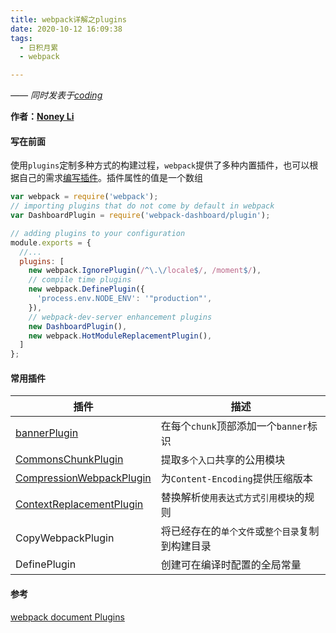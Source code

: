 ```yaml
---
title: webpack详解之plugins
date: 2020-10-12 16:09:38
tags:
  - 日积月累
  - webpack

---
```


[Noney Li]: https://github.com/noney/ "noneyli"

*—— 同时发表于[coding](http://0kv30q.coding-pages.com/)*

__作者：[Noney Li]__

#### 写在前面

使用`plugins`定制多种方式的构建过程，`webpack`提供了多种内置插件，也可以根据自己的需求[编写插件](https://webpack.js.org/contribute/writing-a-plugin/)。插件属性的值是一个数组

```javascript
var webpack = require('webpack');
// importing plugins that do not come by default in webpack
var DashboardPlugin = require('webpack-dashboard/plugin');

// adding plugins to your configuration
module.exports = {
  //...
  plugins: [
    new webpack.IgnorePlugin(/^\.\/locale$/, /moment$/),
    // compile time plugins
    new webpack.DefinePlugin({
      'process.env.NODE_ENV': '"production"',
    }),
    // webpack-dev-server enhancement plugins
    new DashboardPlugin(),
    new webpack.HotModuleReplacementPlugin(),
  ]
};
```

<!-- more -->

#### 常用插件

| 插件                                                         | 描述                                             |
| ------------------------------------------------------------ | ------------------------------------------------ |
| [bannerPlugin](http://0kv30q.coding-pages.com/2020/10/13/webpack%E5%B8%B8%E7%94%A8%E6%8F%92%E4%BB%B6%E4%B9%8BbannerPlugin/) | 在每个`chunk`顶部添加一个`banner`标识            |
| [CommonsChunkPlugin](http://0kv30q.coding-pages.com/2020/10/13/webpack%E5%B8%B8%E7%94%A8%E6%8F%92%E4%BB%B6%E4%B9%8BCommonsChunkPlugin/) | 提取`多个入口`共享的公用模块                     |
| [CompressionWebpackPlugin](http://0kv30q.coding-pages.com/2020/10/15/webpack常用插件之CompressionWebpackPlugin/) | 为`Content-Encoding`提供压缩版本                 |
| [ContextReplacementPlugin](http://0kv30q.coding-pages.com/2020/10/15/webpack%E5%B8%B8%E7%94%A8%E6%8F%92%E4%BB%B6%E4%B9%8BContextReplacementPlugin/) | 替换解析`使用表达式方式引用模块`的规则           |
| CopyWebpackPlugin                                            | 将已经存在的`单个文件`或`整个目录`复制到构建目录 |
| DefinePlugin                                                 | 创建可在编译时配置的全局常量                     |

#### 参考

[webpack document Plugins](https://webpack.js.org/configuration/plugins/)






